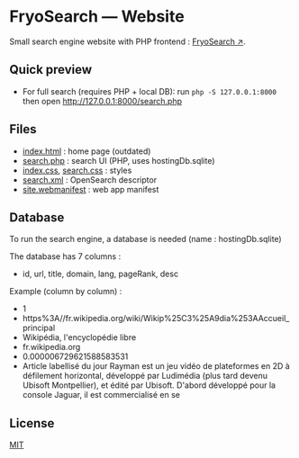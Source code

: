 # FryoSearch — Website

Small search engine website with PHP frontend : [FryoSearch ↗](https://fryonys.ovh/search.php).

## Quick preview
- For full search (requires PHP + local DB): run
  `php -S 127.0.0.1:8000`
  then open http://127.0.0.1:8000/search.php

## Files
- [index.html](index.html) : home page (outdated)
- [search.php](search.php) : search UI (PHP, uses hostingDb.sqlite)
- [index.css](index.css), [search.css](search.css) : styles
- [search.xml](search.xml) : OpenSearch descriptor
- [site.webmanifest](site.webmanifest) : web app manifest

## Database
To run the search engine, a database is needed (name : hostingDb.sqlite)

The database has 7 columns :
 - id, url, title, domain, lang, pageRank, desc

Example (column by column) :
 - 1
 - https%3A//fr.wikipedia.org/wiki/Wikip%25C3%25A9dia%253AAccueil_principal
 - Wikipédia, l'encyclopédie libre
 - fr.wikipedia.org
 - 0.000006729621588583531
 - Article labellisé du jour Rayman est un jeu vidéo de plateformes en 2D à défilement horizontal, développé par Ludimédia (plus tard devenu Ubisoft Montpellier), et édité par Ubisoft. D'abord développé pour la console Jaguar, il est commercialisé en se


## License
[MIT](https://choosealicense.com/licenses/mit/)
